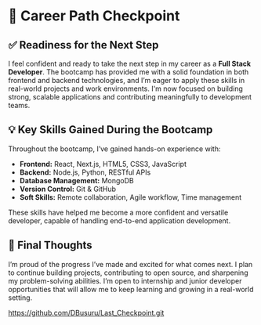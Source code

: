 # 🚀 Career Path Checkpoint

## ✅ Readiness for the Next Step

I feel confident and ready to take the next step in my career as a **Full Stack Developer**. The bootcamp has provided me with a solid foundation in both frontend and backend technologies, and I’m eager to apply these skills in real-world projects and work environments. I'm now focused on building strong, scalable applications and contributing meaningfully to development teams.

## 💡 Key Skills Gained During the Bootcamp

Throughout the bootcamp, I’ve gained hands-on experience with:

- **Frontend:** React, Next.js, HTML5, CSS3, JavaScript  
- **Backend:** Node.js, Python, RESTful APIs  
- **Database Management:** MongoDB  
- **Version Control:** Git & GitHub  
- **Soft Skills:** Remote collaboration, Agile workflow, Time management  

These skills have helped me become a more confident and versatile developer, capable of handling end-to-end application development.

## 💭 Final Thoughts

I’m proud of the progress I’ve made and excited for what comes next. I plan to continue building projects, contributing to open source, and sharpening my problem-solving abilities. I’m open to internship and junior developer opportunities that will allow me to keep learning and growing in a real-world setting.

https://github.com/DBusuru/Last_Checkpoint.git
